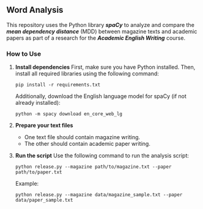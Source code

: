 ## Word Analysis

This repository uses the Python library ***spaCy*** to analyze and compare the ***mean dependency distance*** (MDD) between magazine texts and academic papers as part of a research for the ***Academic English Writing*** course.

### How to Use

1. **Install dependencies**
    First, make sure you have Python installed. Then, install all required libraries using the following command:

   ```
   pip install -r requirements.txt
   ```

   Additionally, download the English language model for spaCy (if not already installed):

   ```
   python -m spacy download en_core_web_lg
   ```

2. **Prepare your text files**

   - One text file should contain magazine writing.
   - The other should contain academic paper writing.

3. **Run the script**
    Use the following command to run the analysis script:

   ```
   python release.py --magazine path/to/magazine.txt --paper path/to/paper.txt
   ```

   Example:

   ```
   python release.py --magazine data/magazine_sample.txt --paper data/paper_sample.txt
   ```